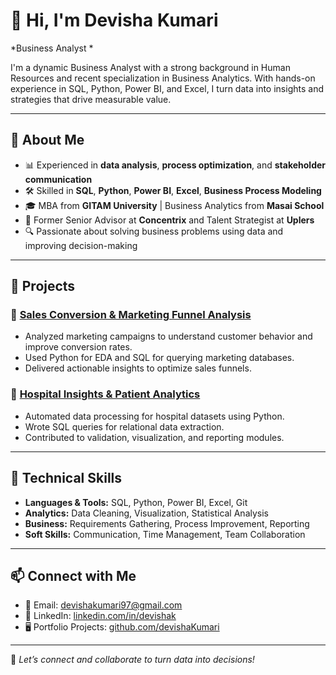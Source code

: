 # 👋 Hi, I'm Devisha Kumari

*Business Analyst *

I'm a dynamic Business Analyst with a strong background in Human Resources and recent specialization in Business Analytics. With hands-on experience in SQL, Python, Power BI, and Excel, I turn data into insights and strategies that drive measurable value.

---

## 🧠 About Me

- 📊 Experienced in **data analysis**, **process optimization**, and **stakeholder communication**
- 🛠 Skilled in **SQL**, **Python**, **Power BI**, **Excel**, **Business Process Modeling**
- 🎓 MBA from **GITAM University** | Business Analytics from **Masai School**
- 👥 Former Senior Advisor at **Concentrix** and Talent Strategist at **Uplers**
- 🔍 Passionate about solving business problems using data and improving decision-making

---

## 🔨 Projects

### 🛒 [Sales Conversion & Marketing Funnel Analysis](https://github.com/devishaKumari/Sales_Conversion_Marketing_Funnel_Analysis)
- Analyzed marketing campaigns to understand customer behavior and improve conversion rates.
- Used Python for EDA and SQL for querying marketing databases.
- Delivered actionable insights to optimize sales funnels.

### 🏥 [Hospital Insights & Patient Analytics](https://github.com/devishaKumari/HealthData_IQ_Hospital_Insights_Patient_Analytics)
- Automated data processing for hospital datasets using Python.
- Wrote SQL queries for relational data extraction.
- Contributed to validation, visualization, and reporting modules.

---

## 🚀 Technical Skills

- **Languages & Tools:** SQL, Python, Power BI, Excel, Git
- **Analytics:** Data Cleaning, Visualization, Statistical Analysis
- **Business:** Requirements Gathering, Process Improvement, Reporting
- **Soft Skills:** Communication, Time Management, Team Collaboration

---

## 📫 Connect with Me

- 📧 Email: [devishakumari97@gmail.com](mailto:devishakumari97@gmail.com)
- 💼 LinkedIn: [linkedin.com/in/devishak](https://www.linkedin.com/in/devishak/)
- 🖥️ Portfolio Projects: [github.com/devishaKumari](https://github.com/devishaKumari)

---

🌟 *Let’s connect and collaborate to turn data into decisions!*
